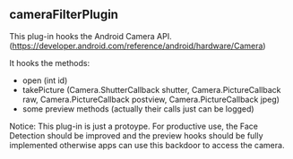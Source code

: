 cameraFilterPlugin
--------------------------

This plug-in hooks the Android Camera API. (https://developer.android.com/reference/android/hardware/Camera)

It hooks the methods:

- open (int id) 
- takePicture (Camera.ShutterCallback shutter, Camera.PictureCallback raw, 
    Camera.PictureCallback postview, Camera.PictureCallback jpeg)
- some preview methods (actually their calls just can be logged)


Notice:
This plug-in is just a protoype. For productive use, the Face Detection should be improved and the preview hooks should be fully implemented otherwise apps can use this backdoor to access the camera.
